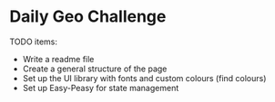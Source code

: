 # Daily Geo Challenge

TODO items:

- Write a readme file
- Create a general structure of the page
- Set up the UI library with fonts and custom colours (find colours)
- Set up Easy-Peasy for state management